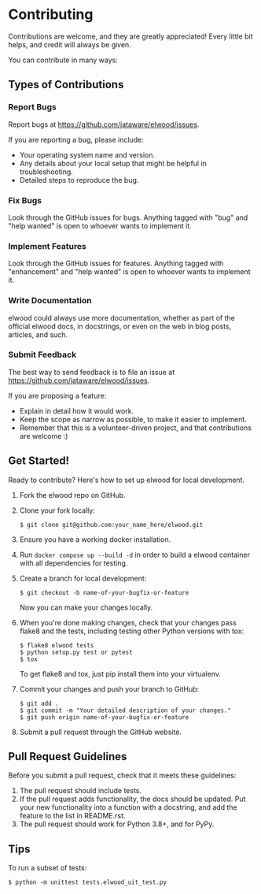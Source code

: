 # Contributing

Contributions are welcome, and they are greatly appreciated! Every little bit helps, and credit will always be given.

You can contribute in many ways:

## Types of Contributions

### Report Bugs

Report bugs at <https://github.com/jataware/elwood/issues>.

If you are reporting a bug, please include:

-   Your operating system name and version.
-   Any details about your local setup that might be helpful in troubleshooting.
-   Detailed steps to reproduce the bug.

### Fix Bugs

Look through the GitHub issues for bugs. Anything tagged with "bug" and "help wanted" is open to whoever wants to implement it.

### Implement Features

Look through the GitHub issues for features. Anything tagged with "enhancement" and "help wanted" is open to whoever wants to implement it.

### Write Documentation

elwood could always use more documentation, whether as part of the official elwood docs, in docstrings, or even on the web in blog posts, articles, and such.

### Submit Feedback

The best way to send feedback is to file an issue at <https://github.com/jataware/elwood/issues>.

If you are proposing a feature:

-   Explain in detail how it would work.
-   Keep the scope as narrow as possible, to make it easier to implement.
-   Remember that this is a volunteer-driven project, and that contributions are welcome :)

## Get Started!

Ready to contribute? Here's how to set up elwood for local development.

1.  Fork the elwood repo on GitHub.
2.  Clone your fork locally:

        $ git clone git@github.com:your_name_here/elwood.git

3.  Ensure you have a working docker installation.

4.  Run `docker compose up --build -d` in order to build a elwood container with all dependencies for testing.

5.  Create a branch for local development:

        $ git checkout -b name-of-your-bugfix-or-feature

    Now you can make your changes locally.

6.  When you're done making changes, check that your changes pass flake8 and the tests, including testing other Python versions with tox:

        $ flake8 elwood tests
        $ python setup.py test or pytest
        $ tox

    To get flake8 and tox, just pip install them into your virtualenv.

7.  Commit your changes and push your branch to GitHub:

        $ git add .
        $ git commit -m "Your detailed description of your changes."
        $ git push origin name-of-your-bugfix-or-feature

8.  Submit a pull request through the GitHub website.

## Pull Request Guidelines

Before you submit a pull request, check that it meets these guidelines:

1.  The pull request should include tests.
2.  If the pull request adds functionality, the docs should be updated. Put your new functionality into a function with a docstring, and add the feature to the list in README.rst.
3.  The pull request should work for Python 3.8+, and for PyPy.

## Tips

To run a subset of tests:

    $ python -m unittest tests.elwood_uit_test.py

